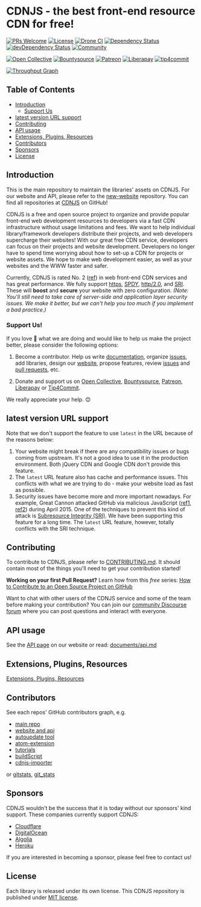 # CDNJS - the best front-end resource CDN for free!

[![PRs Welcome](https://img.shields.io/badge/PRs-welcome-brightgreen.svg)](https://github.com/cdnjs/cdnjs/issues?utf8=%E2%9C%93&q=is%3Aopen%20is%3Aissue%20label%3AHacktoberfest%20-label%3A%22in%20progress%22%20)
[![License](https://img.shields.io/badge/license-MIT-brightgreen.svg?style=flat)](https://github.com/cdnjs/cdnjs/blob/master/MIT-LICENSE)
[![Drone CI](https://ci.cdnjs.com/api/badges/cdnjs/cdnjs/status.svg?branch=master)](https://ci.cdnjs.com/cdnjs/cdnjs)
[![Dependency Status](https://img.shields.io/david/cdnjs/cdnjs.svg)](https://david-dm.org/cdnjs/cdnjs)
[![devDependency Status](https://img.shields.io/david/dev/cdnjs/cdnjs.svg)](https://david-dm.org/cdnjs/cdnjs#info=devDependencies)
[![Community](https://img.shields.io/discourse/https/cdnjs.discourse.group/status.svg?label=community%20Discourse&style=flat)](https://cdnjs.discourse.group/)

[![Open Collective](https://img.shields.io/badge/open%20collective-support%20us-3385FF.svg)](https://opencollective.com/cdnjs)
[![Bountysource](https://www.bountysource.com/badge/team?team_id=11914&style=bounties_posted)](https://www.bountysource.com/teams/cdnjs/bounties?utm_source=cdnjs&utm_medium=shield&utm_campaign=bounties_posted)
[![Patreon](https://img.shields.io/badge/patreon-become%20a%20patron-d9643a.svg)](https://www.patreon.com/cdnjs)
[![Liberapay](https://img.shields.io/badge/liberapay-donate-f6c915.svg)](https://liberapay.com/cdnjs/)
[![tip4commit](https://img.shields.io/badge/tip4commit-info-orange.svg)](https://tip4commit.com/github/cdnjs/cdnjs)

[![Throughput Graph](https://graphs.waffle.io/cdnjs/cdnjs/throughput.svg)](https://waffle.io/cdnjs/cdnjs/metrics/throughput)

<!-- START doctoc generated TOC please keep comment here to allow auto update -->
<!-- DON'T EDIT THIS SECTION, INSTEAD RE-RUN doctoc TO UPDATE -->
## Table of Contents

* [Introduction](#introduction)
  * [Support Us](#support-us)
* [latest version URL support](#latest-version-url-support)
* [Contributing](#contributing)
* [API usage](#api-usage)
* [Extensions, Plugins, Resources](#extensions-plugins-resources)
* [Contributors](#contributors)
* [Sponsors](#sponsors)
* [License](#license)

<!-- END doctoc generated TOC please keep comment here to allow auto update -->

## Introduction

This is the main repository to maintain the libraries' assets on CDNJS. For our website and API, please refer to the [new-website](https://github.com/cdnjs/new-website) repository. You can find all repositories at [CDNJS](https://github.com/cdnjs/) on GitHub!

CDNJS is a free and open source project to organize and provide popular front-end web development resources to developers via a fast CDN infrastructure without usage limitations and fees. We want to help individual library/framework developers distribute their projects, and web developers supercharge their websites! With our great free CDN service, developers can focus on their projects and website development. Developers no longer have to spend time worrying about how to set-up a CDN for projects or website assets. We hope to make web development easier, as well as your websites and the WWW faster and safer.

Currently, CDNJS is rated No. 2 ([ref](https://w3techs.com/technologies/overview/content_delivery/all)) in web front-end CDN services and has great performance. We fully support [https](https://en.wikipedia.org/wiki/HTTPS), [SPDY](https://en.wikipedia.org/wiki/SPDY), [http/2.0](https://http2.github.io/), and [SRI](https://www.w3.org/TR/SRI/). These will **boost** and **secure** your website with zero configuration. *(Note: You'll still need to take care of server-side and application layer security issues. We make it better, but we can't help you too much if you implement a bad practice.)*

### Support Us!

If you love 💖 what we are doing and would like to help us make the project better, please consider the following options:

1. Become a contributor. Help us write [documentation](https://github.com/cdnjs/cdnjs/tree/master/documents), organize [issues](https://github.com/cdnjs/cdnjs/issues), add libraries, design our [website](https://github.com/cdnjs/new-website), propose features, review [issues](https://github.com/cdnjs/cdnjs/issues) and [pull requests](https://github.com/cdnjs/cdnjs/pulls), etc.

2. Donate and support us on [Open Collective](https://opencollective.com/cdnjs), [Bountysource](https://www.bountysource.com/teams/cdnjs), [Patreon](https://www.patreon.com/cdnjs), [Liberapay](https://liberapay.com/cdnjs/) or [Tip4Commit](https://tip4commit.com/github/cdnjs/cdnjs).

We really appreciate your help. 😊

## latest version URL support

Note that we don't support the feature to use `latest` in the URL because of the reasons below:

1. Your website might break if there are any compatibility issues or bugs coming from upstream. It's not a good idea to use it in the production environment. Both jQuery CDN and Google CDN don't provide this feature.
2. The `latest` URL feature also has cache and performance issues. This conflicts with what we are trying to do - make your website load as fast as possible.
3. Security issues have become more and more important nowadays. For example, Great Cannon attacked GitHub via malicious JavaScript ([ref1](https://citizenlab.org/2015/04/chinas-great-cannon/), [ref2](https://arstechnica.com/security/2015/04/meet-great-cannon-the-man-in-the-middle-weapon-china-used-on-github/)) during April 2015. One of the techniques to prevent this kind of attack is [Subresource Integrity (SRI)](https://developer.mozilla.org/en-US/docs/Web/Security/Subresource_Integrity). We have been supporting this feature for a long time. The `latest` URL feature, however, totally conflicts with the SRI technique.

## Contributing

To contribute to CDNJS, please refer to [CONTRIBUTING.md](https://github.com/cdnjs/cdnjs/blob/master/CONTRIBUTING.md). It should contain most of the things you'll need to get your contribution started!

**Working on your first Pull Request?** Learn how from this *free* series: [How to Contribute to an Open Source Project on GitHub](https://egghead.io/series/how-to-contribute-to-an-open-source-project-on-github)

Want to chat with other users of the CDNJS service and some of the team before making your contribution? You can join our [community Discourse forum](https://cdnjs.discourse.group/) where you can post questions and interact with everyone.

## API usage

See the [API page](https://cdnjs.com/api) on our website or read: [documents/api.md](https://github.com/cdnjs/cdnjs/blob/master/documents/api.md)

## Extensions, Plugins, Resources

[Extensions, Plugins, Resources](https://github.com/cdnjs/cdnjs/wiki/Extensions%2C-Plugins%2C-Resources)

## Contributors

See each repos' GitHub contributors graph, e.g.

* [main repo](https://github.com/cdnjs/cdnjs/graphs/contributors)
* [website and api](https://github.com/cdnjs/new-website/graphs/contributors)
* [autoupdate tool](https://github.com/cdnjs/autoupdate/graphs/contributors)
* [atom-extension](https://github.com/cdnjs/atom-extension/graphs/contributors)
* [tutorials](https://github.com/cdnjs/tutorials/graphs/contributors)
* [buildScript](https://github.com/cdnjs/buildScript/graphs/contributors)
* [cdnjs-importer](https://github.com/cdnjs/cdnjs-importer/graphs/contributors)

or [gitstats](https://github.com/cdnjs?utf8=✓&q=gitstats), [git_stats](https://github.com/cdnjs?utf8=✓&q=git_stats)

## Sponsors

CDNJS wouldn't be the success that it is today without our sponsors' kind support. These companies currently support CDNJS:

* [Cloudflare](https://www.cloudflare.com/?utm_source=cdnjs&utm_medium=link&utm_campaign=cdnjs)
* [DigitalOcean](https://www.digitalocean.com/?utm_source=cdnjs&utm_medium=link&utm_campaign=cdnjs)
* [Algolia](https://www.algolia.com/?utm_source=cdnjs&utm_medium=link&utm_campaign=cdnjs)
* [Heroku](https://www.heroku.com/?utm_source=cdnjs&utm_medium=link&utm_campaign=cdnjs)

If you are interested in becoming a sponsor, please feel free to contact us!

## License

Each library is released under its own license. This CDNJS repository is published under [MIT license](LICENSE).
